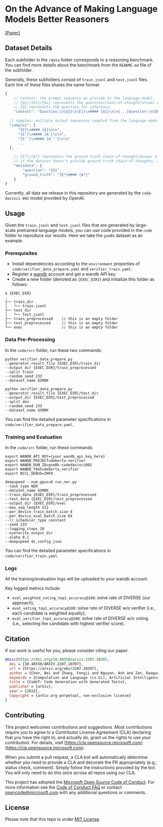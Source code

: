 # On the Advance of Making Language Models Better Reasoners

[[Paper]](https://arxiv.org/abs/2206.02336)

## Dataset Details

Each subfolder in the ``/data`` folder corresponds to a reasoning benchmark. You can find more details about the benchmark from the ``README.md`` file of the subfolder.

Generally, these subfolders consist of ``train.jsonl`` and ``test.jsonl`` files.
Each line of these files shares the same format:

```javascript
{
    // context: the prompt sequence we provide to the language model.
    // {Qi}/{Ei}/{Ai} represents the question/chain-of-thought/answer of the i-th exemplar.
    // {Q} represents the question for inference.
    "context": "Question:\n{Q1}\n{E1}\n#### {A1}\n\n{...}Question:\n{Qk}\n{Ek}\n#### {Ak}\n\nQuestion:\n{Q}\nAnswer:\n",
  
  // samples: multiple output sequences sampled from the language model, given the prompt sequence as input
  "samples": [
      "{E}\n#### {A}\n\n",
      "{E'}\n#### {A'}\n\n",
      "{E''}\n#### {A'''}\n\n"
      ...
  ],

    // {E*}/{A*} represents the ground truth chain-of-thought/answer of {Q}.
    // if the dataset doesn't provide ground truth chain-of-thoughts, {E*} will be "No chain-of-thought provided.".
    "metadata": {
        "question": "{Q}",
        "ground_truth": "{E*}#### {A*}"
    }
}
```

Currently, all data we release in this repository are generated by the ``code-davinci-002`` model provided by OpenAI.

## Usage

Given the ``train.jsonl`` and ``test.jsonl`` files that are generated by large-scale pretrained language models, you can use code provided in the ``code`` folder to reproduce our results. Here we take the ``gsm8k`` dataset as an example.

### Prerequisites

- Install dependencies according to the ``environment`` properties of ``code/verifier_data_prepare.yaml`` and ``verifier_train.yaml``.
- Register a [wandb](https://wandb.ai/site) account and get a wandb API key.
- Create a new folder (denoted as ``{EXEC_DIR}``) and initialize this folder as follows:

```shell
$ {EXEC_DIR}
.
├── train_dir
│   └── train.jsonl
├── test_dir
│   └── test.jsonl
├── train_preprocessed    // this is an empty folder
├── test_preprocessed     // this is an empty folder
└── exec                  // this is an empty folder
```

### Data Pre-Processing

In the ``code/src`` folder, run these two commands:

```shell
python verifier_data_prepare.py
--generator_result_file {EXEC_DIR}/train_dir
--output_dir {EXEC_DIR}/train_preprocessed
--split train
--random_seed 233
--dataset_name GSM8K

python verifier_data_prepare.py
--generator_result_file {EXEC_DIR}/test_dir
--output_dir {EXEC_DIR}/test_preprocessed
--split dev
--random_seed 233
--dataset_name GSM8K
```

You can find the detailed parameter specifications in ``code/verifier_data_prepare.yaml``.

### Training and Evaluation

In the ``code/src`` folder, run these commands:

```shell
export WANDB_API_KEY={your_wandb_api_key_here}
export WANDB_PROJECT=deberta-verifier
export WANDB_RUN_ID=gsm8k-codedavinci002
export WANDB_TAGS=deberta_verifier
export NCCL_DEBUG=INFO

deepspeed --num_gpus=8 run_ner.py
--task_type NER
--dataset_name GSM8K
--train_data {EXEC_DIR}/train_preprocessed
--test_data {EXEC_DIR}/test_preprocessed
--output_dir {EXEC_DIR}/exec
--max_seq_length 512
--per_device_train_batch_size 8
--per_device_eval_batch_size 64
--lr_scheduler_type constant
--seed 233
--logging_steps 10
--overwrite_output_dir
--alpha 0.1
--deepspeed ds_config.json
```

You can find the detailed parameter specifications in ``code/verifier_train.yaml``.

### Logs

All the training/evaluation logs will be uploaded to your wandb account.

Key logged metrics include:

- ``eval_weighted_voting_top1_accuracy@100``: solve rate of DIVERSE (our approach);
- ``eval_voting_top1_accuracy@100``: solve rate of DIVERSE w/o verifier (i.e., each candidate is weighted equally);
- ``eval_verifier_top1_accuracy@100``: solve rate of DIVERSE w/o voting (i.e., selecting the candidate with highest verifier score).

## Citation

If our work is useful for you, please consider citing our paper:

```bibtex
@misc{https://doi.org/10.48550/arxiv.2207.10397,
  doi = {10.48550/ARXIV.2207.10397},
  url = {https://arxiv.org/abs/2207.10397},
  author = {Chen, Bei and Zhang, Fengji and Nguyen, Anh and Zan, Daoguang and Lin, Zeqi and Lou, Jian-Guang and Chen, Weizhu},
  keywords = {Computation and Language (cs.CL), Artificial Intelligence (cs.AI), Programming Languages (cs.PL), Software Engineering (cs.SE), FOS: Computer and information sciences, FOS: Computer and information sciences},
  title = {CodeT: Code Generation with Generated Tests},
  publisher = {arXiv},
  year = {2022},
  copyright = {arXiv.org perpetual, non-exclusive license}
}
```

## Contributing

This project welcomes contributions and suggestions.  Most contributions require you to agree to a
Contributor License Agreement (CLA) declaring that you have the right to, and actually do, grant us
the rights to use your contribution. For details, visit [https://cla.opensource.microsoft.com](https://cla.opensource.microsoft.com).

When you submit a pull request, a CLA bot will automatically determine whether you need to provide
a CLA and decorate the PR appropriately (e.g., status check, comment). Simply follow the instructions
provided by the bot. You will only need to do this once across all repos using our CLA.

This project has adopted the [Microsoft Open Source Code of Conduct](https://opensource.microsoft.com/codeofconduct/).
For more information see the [Code of Conduct FAQ](https://opensource.microsoft.com/codeofconduct/faq/) or
contact [opencode@microsoft.com](mailto:opencode@microsoft.com) with any additional questions or comments.

## License

Please note that this repo is under [MIT License](./LICENSE).
